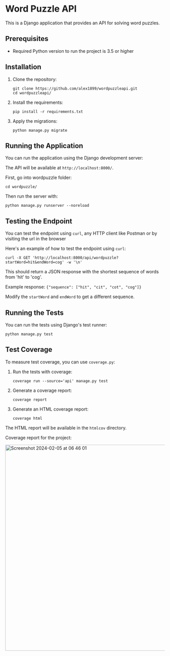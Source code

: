 # Word Puzzle API

This is a Django application that provides an API for solving word puzzles.

## Prerequisites

- Required Python version to run the project is 3.5 or higher

## Installation

1. Clone the repository:

   ```
   git clone https://github.com/alex1899/wordpuzzleapi.git
   cd wordpuzzleapi/
   ```

2. Install the requirements:

   ```
   pip install -r requirements.txt
   ```

3. Apply the migrations:
   ```
   python manage.py migrate
   ```

## Running the Application

You can run the application using the Django development server:

The API will be available at `http://localhost:8000/`.

First, go into wordpuzzle folder:

```
cd wordpuzzle/
```

Then run the server with:

```
python manage.py runserver --noreload
```

## Testing the Endpoint

You can test the endpoint using `curl`, any HTTP client like Postman or by visiting the url in the browser

Here's an example of how to test the endpoint using `curl`:

```
curl -X GET 'http://localhost:8000/api/wordpuzzle?startWord=hit&endWord=cog' -w '\n'
```

This should return a JSON response with the shortest sequence of words from 'hit' to 'cog'.

Example response: `{"sequence": ["hit", "cit", "cot", "cog"]}`

Modify the `startWord` and `endWord` to get a different sequence.

## Running the Tests

You can run the tests using Django's test runner:

```
python manage.py test
```

## Test Coverage

To measure test coverage, you can use `coverage.py`:

1. Run the tests with coverage:

   ```
   coverage run --source='api' manage.py test
   ```

2. Generate a coverage report:

   ```
   coverage report
   ```

3. Generate an HTML coverage report:
   ```
   coverage html
   ```

The HTML report will be available in the `htmlcov` directory.

Coverage report for the project:

<img width="650" alt="Screenshot 2024-02-05 at 06 46 01" src="https://github.com/Alex1899/wordpuzzleapi/assets/48056584/fa33ea43-949d-4294-ba92-3b82babd866a">

